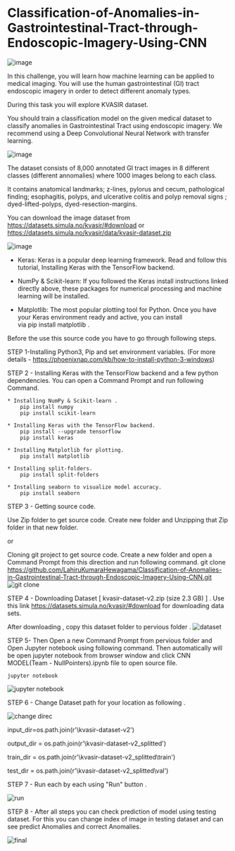 # Classification-of-Anomalies-in-Gastrointestinal-Tract-through-Endoscopic-Imagery-Using-CNN

![image](https://user-images.githubusercontent.com/62339931/111059431-7c0e6100-84bb-11eb-8c32-e6afc97aff93.png)

In this challenge, you will learn how machine learning can be applied to medical imaging.
You will use the human gastrointestinal (GI) tract endoscopic imagery in order to detect different anomaly types.

During this task you will explore KVASIR dataset. 

You should train a classification model on the given medical dataset to classify anomalies in Gastrointestinal Tract using endoscopic imagery. 
We recommend  using a Deep Convolutional Neural Network with transfer learning.


![image](https://user-images.githubusercontent.com/62339931/111059446-9b0cf300-84bb-11eb-8d75-8d4a92b444df.png)

The dataset consists of 8,000 annotated GI tract images in 8 different classes (different annomalies) where 1000 images belong to each class.

It contains anatomical landmarks; z-lines, pylorus and cecum, pathological finding; esophagitis, polyps, and ulcerative colitis and polyp removal signs ; dyed-lifted-polyps, dyed-resection-margins.

You can download the image dataset from
https://datasets.simula.no/kvasir/#download or 
https://datasets.simula.no/kvasir/data/kvasir-dataset.zip


![image](https://user-images.githubusercontent.com/62339931/111059452-a3fdc480-84bb-11eb-9bac-5a860435dbbe.png)

* Keras: Keras is a popular deep learning framework. Read and follow this tutorial, Installing Keras with the TensorFlow backend.

* NumPy & Scikit-learn: If you followed the Keras install instructions linked directly above, these packages for numerical processing and machine learning will be installed.

* Matplotlib: The most popular plotting tool for Python. Once you have your Keras environment ready and active, you can install via pip install matplotlib .


Before the use this source code you have to go through following steps.

STEP 1-Installing Python3, Pip  and set environment variables.
(For more details - https://phoenixnap.com/kb/how-to-install-python-3-windows)

STEP 2 - Installing Keras with the TensorFlow backend and a few python dependencies. 
You can open a Command Prompt and run following Command.

	* Installing NumPy & Scikit-learn .
		pip install numpy 
		pip install scikit-learn	

	* Installing Keras with the TensorFlow backend. 
		pip install --upgrade tensorflow
		pip install keras 

	* Installing Matplotlib for plotting.
		pip install matplotlib

	* Installing split-folders.
		pip install split-folders

	* Installing seaborn to visualize model accuracy.
		pip install seaborn





	
STEP 3 - Getting source code.

Use Zip folder to get source code.
Create new folder and Unzipping that Zip folder in that new folder. 

or 

Cloning git project to get source code. 
Create a new folder and open a Command Prompt from this direction and run following command.
git clone https://github.com/LahiruKumaraHewagama/Classification-of-Anomalies-in-Gastrointestinal-Tract-through-Endoscopic-Imagery-Using-CNN.git
 ![git clone](https://user-images.githubusercontent.com/62339931/111424219-76ad5280-8717-11eb-9f68-e6dcbbc1631f.JPG)
 
 
STEP 4 - Downloading Dataset  [ kvasir-dataset-v2.zip (size 2.3 GB) ]  .
Use this link https://datasets.simula.no/kvasir/#download for downloading data sets. 

After downloading , copy this dataset folder to pervious folder .
![dataset](https://user-images.githubusercontent.com/62339931/111424200-6bf2bd80-8717-11eb-852e-effe1aabbb7d.JPG) 


STEP 5- Then Open a new Command Prompt from pervious folder and Open Jupyter notebook using following command. Then automatically will be open jupyter  notebook from browser window and click CNN MODEL(Team - NullPointers).ipynb file to open source file.

	jupyter notebook
![jupyter notebook](https://user-images.githubusercontent.com/62339931/111424224-7745e900-8717-11eb-9e35-946739f11c29.JPG)
 

STEP 6 - Change Dataset path for your location as following .
 
 ![change direc](https://user-images.githubusercontent.com/62339931/111424074-3fd73c80-8717-11eb-943b-ddbdb488cc1a.png)

input_dir=os.path.join(r'<Your location>\kvasir-dataset-v2')
	
output_dir = os.path.join(r'<Your location>\kvasir-dataset-v2_splitted')

train_dir = os.path.join(r'<Your location>\kvasir-dataset-v2_splitted\train')
	
test_dir = os.path.join(r'<Your location>\kvasir-dataset-v2_splitted\val')
 



STEP 7 - Run each by each using "Run" button .
 
 ![run](https://user-images.githubusercontent.com/62339931/111424227-77de7f80-8717-11eb-86f2-0c0965910571.png)


STEP 8 - After all steps you can check prediction of model using testing dataset.
For this you can change index of image in testing dataset and can see predict Anomalies and correct Anomalies.
 
 ![final](https://user-images.githubusercontent.com/62339931/111424215-757c2580-8717-11eb-9cdf-9cab9bf787a7.png)
